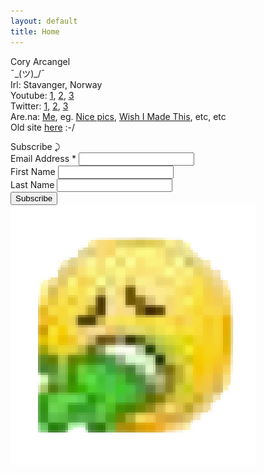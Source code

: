 ```yaml
---
layout: default
title: Home
---
```

Cory Arcangel  
¯\_(ツ)_/¯  
Irl: Stavanger, Norway  
Youtube: [1](https://www.youtube.com/user/coryarcangel), 
[2](https://www.youtube.com/channel/UC_LfMr7ffUG9q5M3UuxmF0Q), 
[3](https://www.youtube.com/channel/UCYBrqFro8YOq5IPGSoVQycg)  
Twitter: [1](https://twitter.com/cory_arcangel), [2](https://twitter.com/RodeoComputer), [3](https://twitter.com/SolitaireWeekly)  
Are.na:️ [Me](https://www.are.na/cory-arcangel), eg. [Nice pics](https://www.are.na/cory-arcangel/nice-pics), 
[Wish I Made This](https://www.are.na/cory-arcangel/wish-i-made-this), etc, etc  
Old site [here](https://conifer.rhizome.org/cory_arcangel/coryarcangelcom/20211205113448/https://coryarcangel.com/) :-/ 

<!-- Begin Mailchimp Signup Form -->
<div id="mc_embed_signup">
<form action="https://coryarcangel.us4.list-manage.com/subscribe/post?u=2cf1d91d0205ec3dbbf82a5f5&amp;id=fa33c68331" method="post" id="mc-embedded-subscribe-form" name="mc-embedded-subscribe-form" class="validate" target="_blank" novalidate>
    <div id="mc_embed_signup_scroll">
	Subscribe ⤸
<div class="mc-field-group">
	<label for="mce-EMAIL">Email Address  <span class="asterisk">*</span>
</label>
	<input type="email" value="" name="EMAIL" class="required email" id="mce-EMAIL">
</div>
<div class="mc-field-group">
	<label for="mce-FNAME">First Name </label>
	<input type="text" value="" name="FNAME" class="" id="mce-FNAME">
</div>
<div class="mc-field-group">
	<label for="mce-LNAME">Last Name </label>
	<input type="text" value="" name="LNAME" class="" id="mce-LNAME">
</div>
	<div id="mce-responses" class="clear foot">
		<div class="response" id="mce-error-response" style="display:none"></div>
		<div class="response" id="mce-success-response" style="display:none"></div>
	</div>    <!-- real people should not fill this in and expect good things - do not remove this or risk form bot signups-->
    <div style="position: absolute; left: -5000px;" aria-hidden="true"><input type="text" name="b_2cf1d91d0205ec3dbbf82a5f5_fa33c68331" tabindex="-1" value=""></div>
        <div class="optionalParent">
            <div class="clear foot">
                <input type="submit" value="Subscribe" name="subscribe" id="mc-embedded-subscribe" class="button">
            </div>
        </div>
    </div>
</form>
</div>

<!--End mc_embed_signup-->

<img src="assets/puke.png" class="fix"/>

